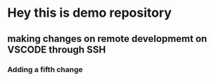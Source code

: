 
# Hey this is demo repository

## making changes on remote developmemt on VSCODE through SSH
### Adding a fifth change